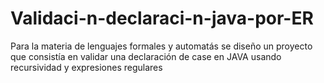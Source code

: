 # Validaci-n-declaraci-n-java-por-ER
Para la materia de lenguajes formales y automatás se diseño un proyecto que consistía en validar una declaración de case en JAVA usando recursividad y expresiones regulares
